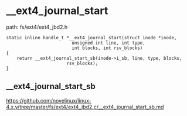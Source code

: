 __ext4_journal_start
========================================

path: fs/ext4/ext4_jbd2.h
```
static inline handle_t *__ext4_journal_start(struct inode *inode,
                         unsigned int line, int type,
                         int blocks, int rsv_blocks)
{
    return __ext4_journal_start_sb(inode->i_sb, line, type, blocks,
                       rsv_blocks);
}
```

__ext4_journal_start_sb
----------------------------------------

https://github.com/novelinux/linux-4.x.y/tree/master/fs/ext4/ext4_jbd2.c/__ext4_journal_start_sb.md
